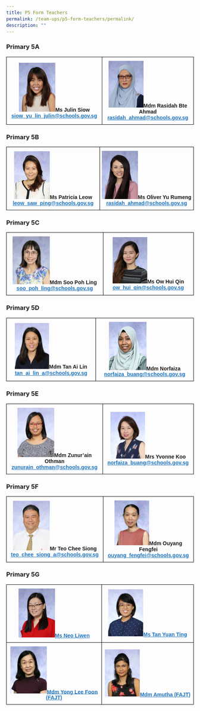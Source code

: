 ```yaml
---
title: P5 Form Teachers
permalink: /team-ups/p5-form-teachers/permalink/
description: ""
---
```

### **Primary 5A**

<style type="text/css">
.tg  {border-collapse:collapse;border-spacing:0;}
.tg td{border-color:black;border-style:solid;border-width:1px;font-family:Arial, sans-serif;font-size:14px;
  overflow:hidden;padding:10px 5px;word-break:normal;}
.tg th{border-color:black;border-style:solid;border-width:1px;font-family:Arial, sans-serif;font-size:14px;
  font-weight:normal;overflow:hidden;padding:10px 5px;word-break:normal;}
.tg .tg-f4yw{background-color:#FFF;text-align:center;vertical-align:middle}
.tg .tg-vgmr{background-color:#;text-align:center;vertical-align:middle}
</style>
<table class="tg">
<thead>
  <tr>
    <td colspan="2" class="tg-vgmr"><img style="width:40%" src="/images/Our%20Team%20UPS/P5%20Form%20Teachers/miss%20siow%20yu%20lin%20julin.jpg"><span style="font-weight:bold">Ms Julin Siow</span><br><span style="font-weight:bold"><a rel="noopener noreferrer" target="_blank" href="mailto:siow_yu_lin_julin@schools.gov.sg"><span style="text-decoration:underline;color:#1E73BE;background-color:transparent">siow_yu_lin_julin@schools.gov.sg</span></a></span></td>
    <td class="tg-vgmr"><img style="width:40%" src="/images/Our%20Team%20UPS/SL%20&%20Middle%20Management/Middle%20Management/mdm%20rasidah%20ahmad.jpg"><span style="font-weight:bold">Mdm Rasidah Bte Ahmad</span><br><span style="font-weight:bold"><a rel="noopener noreferrer" target="_blank" href="mailto:rasidah_ahmad@schools.gov.sg"><span style="text-decoration:underline;color:#1E73BE;background-color:transparent">rasidah_ahmad@schools.gov.sg</span></a></span><br>
		</td>
	</tr>
</thead>
</table>

### **Primary 5B**

<style type="text/css">
.tg  {border-collapse:collapse;border-spacing:0;}
.tg td{border-color:black;border-style:solid;border-width:1px;font-family:Arial, sans-serif;font-size:14px;
  overflow:hidden;padding:10px 5px;word-break:normal;}
.tg th{border-color:black;border-style:solid;border-width:1px;font-family:Arial, sans-serif;font-size:14px;
  font-weight:normal;overflow:hidden;padding:10px 5px;word-break:normal;}
.tg .tg-f4yw{background-color:#FFF;text-align:center;vertical-align:middle}
.tg .tg-vgmr{background-color:#;text-align:center;vertical-align:middle}
</style>
<table class="tg">
<thead>
  <tr>
    <td colspan="2" class="tg-vgmr"><img style="width:40%" src="/images/Our%20Team%20UPS/P5%20Form%20Teachers/ms%20patricia%20leow%20saw%20ping.jpg"><span style="font-weight:bold">Ms Patricia Leow</span><br><span style="font-weight:bold"><a rel="noopener noreferrer" target="_blank" href="mailto:leow_saw_ping@schools.gov.sg"><span style="text-decoration:underline;color:#1E73BE;background-color:transparent">leow_saw_ping@schools.gov.sg</span></a></span></td>
    <td class="tg-vgmr"><img style="width:40%" src="/images/Our%20Team%20UPS/Chinese%20Language%20Teachers/ms%20olivia%20yu.jpg"><span style="font-weight:bold">Ms Oliver Yu Rumeng</span><br><span style="font-weight:bold"><a rel="noopener noreferrer" target="_blank" href="mailto:rasidah_ahmad@schools.gov.sg"><span style="text-decoration:underline;color:#1E73BE;background-color:transparent">rasidah_ahmad@schools.gov.sg</span></a></span><br>
		</td>
	</tr>
</thead>
</table>

### **Primary 5C**

<style type="text/css">
.tg  {border-collapse:collapse;border-spacing:0;}
.tg td{border-color:black;border-style:solid;border-width:1px;font-family:Arial, sans-serif;font-size:14px;
  overflow:hidden;padding:10px 5px;word-break:normal;}
.tg th{border-color:black;border-style:solid;border-width:1px;font-family:Arial, sans-serif;font-size:14px;
  font-weight:normal;overflow:hidden;padding:10px 5px;word-break:normal;}
.tg .tg-f4yw{background-color:#FFF;text-align:center;vertical-align:middle}
.tg .tg-vgmr{background-color:#;text-align:center;vertical-align:middle}
</style>
<table class="tg">
<thead>
  <tr>
    <td colspan="2" class="tg-vgmr"><img style="width:40%" src="/images/Our%20Team%20UPS/P5%20Form%20Teachers/Poh%20Ling.jpg"><span style="font-weight:bold">Mdm Soo Poh Ling</span><br><span style="font-weight:bold"><a rel="noopener noreferrer" target="_blank" href="mailto:soo_poh_ling@schools.gov.sg"><span style="text-decoration:underline;color:#1E73BE;background-color:transparent">soo_poh_ling@schools.gov.sg</span></a></span></td>
    <td class="tg-vgmr"><img style="width:40%" src="/images/Our%20Team%20UPS/Chinese%20Language%20Teachers/ms%20ow%20hui%20qin.jpg"><span style="font-weight:bold">Ms Ow Hui Qin</span><br><span style="font-weight:bold"><a rel="noopener noreferrer" target="_blank" href="mailto:ow_hui_qin@schools.gov.sg"><span style="text-decoration:underline;color:#1E73BE;background-color:transparent">ow_hui_qin@schools.gov.sg</span></a></span><br>
		</td>
	</tr>
</thead>
</table>

### **Primary 5D**

<style type="text/css">
.tg  {border-collapse:collapse;border-spacing:0;}
.tg td{border-color:black;border-style:solid;border-width:1px;font-family:Arial, sans-serif;font-size:14px;
  overflow:hidden;padding:10px 5px;word-break:normal;}
.tg th{border-color:black;border-style:solid;border-width:1px;font-family:Arial, sans-serif;font-size:14px;
  font-weight:normal;overflow:hidden;padding:10px 5px;word-break:normal;}
.tg .tg-f4yw{background-color:#FFF;text-align:center;vertical-align:middle}
.tg .tg-vgmr{background-color:#;text-align:center;vertical-align:middle}
</style>
<table class="tg">
<thead>
  <tr>
    <td colspan="2" class="tg-vgmr"><img style="width:40%" src="/images/Our%20Team%20UPS/P5%20Form%20Teachers/ms%20tan%20ai%20lin.jpg"><span style="font-weight:bold">Mdm Tan Ai Lin</span><br><span style="font-weight:bold"><a rel="noopener noreferrer" target="_blank" href="mailto:tan_ai_lin_a@schools.gov.sg"><span style="text-decoration:underline;color:#1E73BE;background-color:transparent">tan_ai_lin_a@schools.gov.sg</span></a></span></td>
    <td class="tg-vgmr"><img style="width:40%" src="/images/Our%20Team%20UPS/Malay%20Language%20Teachers/Faiza.jpg"><span style="font-weight:bold">Mdm Norfaiza</span><br><span style="font-weight:bold"><a rel="noopener noreferrer" target="_blank" href="mailto:norfaiza_buang@schools.gov.sg"><span style="text-decoration:underline;color:#1E73BE;background-color:transparent">norfaiza_buang@schools.gov.sg</span></a></span><br>
		</td>
	</tr>
</thead>
</table>

### **Primary 5E**

<style type="text/css">
.tg  {border-collapse:collapse;border-spacing:0;}
.tg td{border-color:black;border-style:solid;border-width:1px;font-family:Arial, sans-serif;font-size:14px;
  overflow:hidden;padding:10px 5px;word-break:normal;}
.tg th{border-color:black;border-style:solid;border-width:1px;font-family:Arial, sans-serif;font-size:14px;
  font-weight:normal;overflow:hidden;padding:10px 5px;word-break:normal;}
.tg .tg-f4yw{background-color:#FFF;text-align:center;vertical-align:middle}
.tg .tg-vgmr{background-color:#;text-align:center;vertical-align:middle}
</style>
<table class="tg">
<thead>
  <tr>
    <td colspan="2" class="tg-vgmr"><img style="width:40%" src="/images/Our%20Team%20UPS/P5%20Form%20Teachers/mdm%20zunur'ain%20othman.jpg"><span style="font-weight:bold">Mdm Zunur’ain Othman</span><br><span style="font-weight:bold"><a rel="noopener noreferrer" target="_blank" href="mailto:zunurain_othman@schools.gov.sg"><span style="text-decoration:underline;color:#1E73BE;background-color:transparent">zunurain_othman@schools.gov.sg</span></a></span></td>
    <td class="tg-vgmr"><img style="width:40%" src="/images/Our%20Team%20UPS/SL%20&%20Middle%20Management/Middle%20Management/mrs%20yvonne%20koo.jpg"><span style="font-weight:bold">Mrs Yvonne Koo</span><br><span style="font-weight:bold"><a rel="noopener noreferrer" target="_blank" href="mailto:norfaiza_buang@schools.gov.sg"><span style="text-decoration:underline;color:#1E73BE;background-color:transparent">norfaiza_buang@schools.gov.sg</span></a></span><br>
		</td>
	</tr>
</thead>
</table>

### **Primary 5F**

<style type="text/css">
.tg  {border-collapse:collapse;border-spacing:0;}
.tg td{border-color:black;border-style:solid;border-width:1px;font-family:Arial, sans-serif;font-size:14px;
  overflow:hidden;padding:10px 5px;word-break:normal;}
.tg th{border-color:black;border-style:solid;border-width:1px;font-family:Arial, sans-serif;font-size:14px;
  font-weight:normal;overflow:hidden;padding:10px 5px;word-break:normal;}
.tg .tg-f4yw{background-color:#FFF;text-align:center;vertical-align:middle}
.tg .tg-vgmr{background-color:#;text-align:center;vertical-align:middle}
</style>
<table class="tg">
<thead>
  <tr>
    <td colspan="2" class="tg-vgmr"><img style="width:40%" src="/images/Our%20Team%20UPS/P5%20Form%20Teachers/mr%20teo%20chee%20siong.jpg"><span style="font-weight:bold">Mr Teo Chee Siong</span><br><span style="font-weight:bold"><a rel="noopener noreferrer" target="_blank" href="mailto:teo_chee_siong_a@schools.gov.sg"><span style="text-decoration:underline;color:#1E73BE;background-color:transparent">teo_chee_siong_a@schools.gov.sg</span></a></span></td>
    <td class="tg-vgmr"><img style="width:40%" src="/images/Our%20Team%20UPS/Chinese%20Language%20Teachers/OuYang%20Fengfei.jpg"><span style="font-weight:bold">Mdm Ouyang Fengfei</span><br><span style="font-weight:bold"><a rel="noopener noreferrer" target="_blank" href="mailto:ouyang_fengfei@schools.gov.sg"><span style="text-decoration:underline;color:#1E73BE;background-color:transparent">ouyang_fengfei@schools.gov.sg</span></a></span><br>
		</td>
	</tr>
</thead>
</table>

### **Primary 5G**

<style type="text/css">
.tg  {border-collapse:collapse;border-spacing:0;}
.tg td{border-color:black;border-style:solid;border-width:1px;font-family:Arial, sans-serif;font-size:14px;
  overflow:hidden;padding:10px 5px;word-break:normal;}
.tg th{border-color:black;border-style:solid;border-width:1px;font-family:Arial, sans-serif;font-size:14px;
  font-weight:normal;overflow:hidden;padding:10px 5px;word-break:normal;}
.tg .tg-f4yw{background-color:#FFF;text-align:center;vertical-align:middle}
.tg .tg-vgmr{background-color:#;text-align:center;vertical-align:middle}
</style>
<table class="tg">
<thead>
  <tr>
    <td colspan="2" class="tg-vgmr"><img style="width:40%" src="/images/Our%20Team%20UPS/P5%20Form%20Teachers/ms%20neo%20liwen.jpg"><span style="font-weight:bold"><a rel="noopener noreferrer" target="_blank" href="mailto:neo_liwen@schools.gov.sg"><span style="text-decoration:underline;color:#1E73BE;background-color:transparent">Ms Neo Liwen</span></a></span></td>
    <td class="tg-vgmr"><img style="width:40%" src="/images/Our%20Team%20UPS/P5%20Form%20Teachers/ms%20tan%20yuan%20ting.jpg"><span style="font-weight:bold"><a rel="noopener noreferrer" target="_blank" href="mailto:tan_yuan_ting@schools.gov.sg"><span style="text-decoration:underline;color:#1E73BE;background-color:transparent">Ms Tan Yuan Ting</span></a></span><br>
		</td>
	</tr>
	<tr>
    <td colspan="2" class="tg-vgmr"><img style="width:40%" src="/images/Our%20Team%20UPS/P5%20Form%20Teachers/Yong%20lee%20foon.jpg"><span style="font-weight:bold"><a rel="noopener noreferrer" target="_blank" href="mailto:yong_lee_foon@schools.gov.sg"><span style="text-decoration:underline;color:#1E73BE;background-color:transparent">Mdm Yong Lee Foon (FAJT)</span></a></span></td>
    <td class="tg-vgmr"><img style="width:40%" src="/images/Our%20Team%20UPS/P5%20Form%20Teachers/mrs%20amutha%20francis.jpg"><span style="font-weight:bold"><a rel="noopener noreferrer" target="_blank" href="mailto:amutha_k_g_ramasamy@schools.gov.sg"><span style="text-decoration:underline;color:#1E73BE;background-color:transparent">Mdm Amutha (FAJT)</span></a></span><br>
		</td>
	</tr>
</thead>
</table>